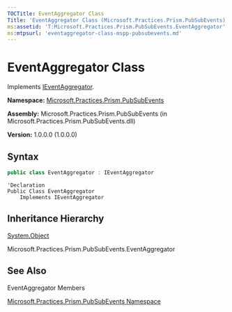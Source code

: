 ```yaml
---
TOCTitle: EventAggregator Class
Title: 'EventAggregator Class (Microsoft.Practices.Prism.PubSubEvents)'
ms:assetid: 'T:Microsoft.Practices.Prism.PubSubEvents.EventAggregator'
ms:mtpsurl: 'eventaggregator-class-mspp-pubsubevents.md'
---
```



# EventAggregator Class

Implements [IEventAggregator](/patterns-practices/reference/ieventaggregator-interface-mspp-pubsubevents).

**Namespace:** [Microsoft.Practices.Prism.PubSubEvents](/patterns-practices/reference/mspp-pubsubevents-namespace)

**Assembly:** Microsoft.Practices.Prism.PubSubEvents (in Microsoft.Practices.Prism.PubSubEvents.dll)

**Version:** 1.0.0.0 (1.0.0.0)

## Syntax

```C#
public class EventAggregator : IEventAggregator
```

```VB
'Declaration
Public Class EventAggregator
	Implements IEventAggregator
```

## Inheritance Hierarchy

[System.Object](http://msdn.microsoft.com/en-us/library/e5kfa45b)

Microsoft.Practices.Prism.PubSubEvents.EventAggregator

## See Also

EventAggregator Members

[Microsoft.Practices.Prism.PubSubEvents Namespace](/patterns-practices/reference/mspp-pubsubevents-namespace)<br/>